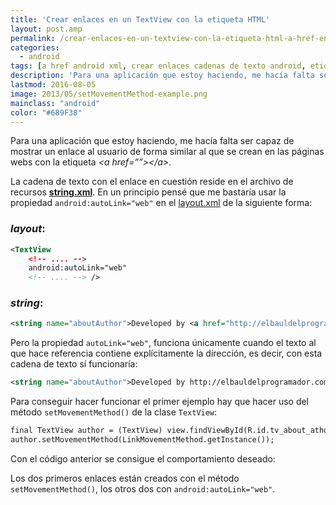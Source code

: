 ```yaml
---
title: 'Crear enlaces en un TextView con la etiqueta HTML'
layout: post.amp
permalink: /crear-enlaces-en-un-textview-con-la-etiqueta-html-a-href-en-android/
categories:
  - android
tags: [a href android xml, crear enlaces cadenas de texto android, etiqueta a href android, etiqueta a href string.xml, etiqueta a href TextView android]
description: 'Para una aplicación que estoy haciendo, me hacía falta ser capaz de mostrar un enlace al usuario de forma similar al que se crean en las páginas webs con la etiqueta &lt;a href=””&gt;&lt;/a&gt;.'
lastmod: 2016-08-05
image: 2013/05/setMovementMethod-example.png
mainclass: "android"
color: "#689F38"
---
```


Para una aplicación que estoy haciendo, me hacía falta ser capaz de mostrar un enlace al usuario de forma similar al que se crean en las páginas webs con la etiqueta _&lt;a href=””&gt;&lt;/a&gt;_.

<!--more-->

La cadena de texto con el enlace en cuestión reside en el archivo de recursos **[string.xml](/programacion-android-recursos-strings/)**. En un principio pensé que me bastaría usar la propiedad `android:autoLink="web"` en el [layout.xml](/programacion-android-recursos-layout/) de la siguiente forma:

### **_layout_**:

```xml
<TextView
    <!-- .... -->
    android:autoLink="web"
    <!-- .... --> />
```

### **_string_**:

```xml
<string name="aboutAuthor">Developed by <a href="http://elbauldelprogramador.com">Alejandro Alcalde.</a></string>
```

Pero la propiedad `autoLink="web"`, funciona únicamente cuando el texto al que hace referencia contiene explícitamente la dirección, es decir, con esta cadena de texto sí funcionaría:

```xml
<string name="aboutAuthor">Developed by http://elbauldelprogramador.com</string>
```

Para conseguir hacer funcionar el primer ejemplo hay que hacer uso del método `setMovementMethod()` de la clase `TextView`:

```xml
final TextView author = (TextView) view.findViewById(R.id.tv_about_athor);
author.setMovementMethod(LinkMovementMethod.getInstance());
```

Con el código anterior se consigue el comportamiento deseado:

<figure>
    <amp-img on="tap:lightbox1" role="button" tabindex="0" layout="responsive" src="/assets/img/2013/05/setMovementMethod-example.png" alt="enlaces en un textview android" width="480" height="800"></amp-img>
</figure>

Los dos primeros enlaces están creados con el método `setMovementMethod()`, los otros dos con `android:autoLink="web"`.
